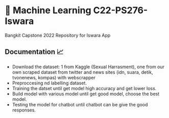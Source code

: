# 🤖 Machine Learning C22-PS276-Iswara

Bangkit Capstone 2022 Repository for Iswara App 

## Documentation 📈 

- Download the dataset: 1 from Kaggle (Sexual Harrasment), one from our own scraped dataset from twitter and news sites (idn, suara, detik, tvonenews, kompas) with webscrapper
- Preproccesing nd labelling dataset.
- Training the datset until get model high accuracy and get lower loss.
- Build model with various model until get good model, choose the best model.
- Testing the model for chatbot until chatbot can be give the good responses.
